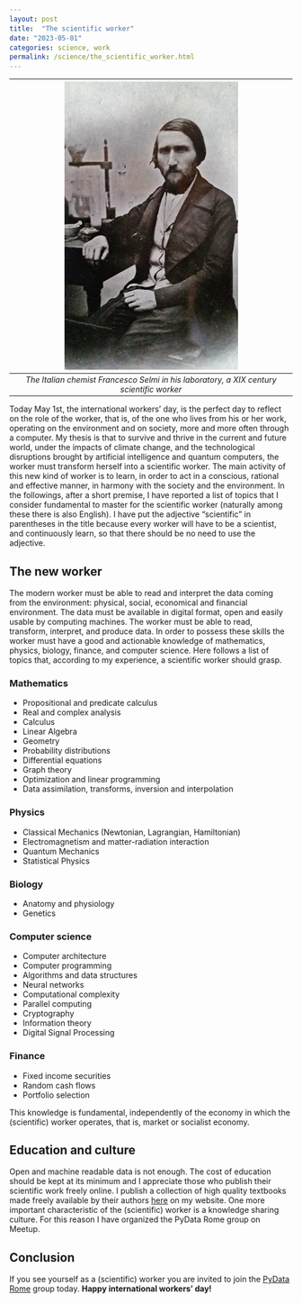 ```yaml
---
layout: post
title:  "The scientific worker"
date: "2023-05-01"
categories: science, work
permalink: /science/the_scientific_worker.html
---
```

|![Francesco Selmi](../assets/science/francesco_selmi_lab_small.jpg)|
|:--:|
|*The Italian chemist Francesco Selmi in his laboratory, a XIX century scientific worker*|

Today May 1st, the international workers’ day, is the perfect day to reflect on the role of the worker, that is, of the one who lives from his or her work, operating on the environment and on society, more and more often through a computer. My thesis is that to survive and thrive in the current and future world, under the impacts of climate change, and the technological disruptions brought by artificial intelligence and quantum computers, the worker must transform herself into a scientific worker. The main activity of this new kind of worker is to learn, in order to act in a conscious, rational and effective manner, in harmony with the society and the environment. In the followings, after a short premise, I have reported a list of topics that I consider fundamental to master for the scientific worker (naturally among these there is also English). I have put the adjective “scientific” in parentheses in the title because every worker will have to be a scientist, and continuously learn, so that there should be no need to use the adjective.

## The new worker
The modern worker must be able to read and interpret the data coming from the environment: physical, social, economical and financial environment. The data must be available in digital format, open and easily usable by computing machines. The worker must be able to read, transform, interpret, and produce data. In order to possess these skills the worker must have a good and actionable knowledge of  mathematics, physics, biology, finance, and computer science. Here follows a list of topics that, according to my experience, a scientific worker should grasp.

### Mathematics
* Propositional and predicate calculus
* Real and complex analysis
* Calculus
* Linear Algebra
* Geometry
* Probability distributions
* Differential equations
* Graph theory
* Optimization and linear programming
* Data assimilation, transforms, inversion and interpolation

### Physics
* Classical Mechanics (Newtonian, Lagrangian, Hamiltonian)
* Electromagnetism and matter-radiation interaction
* Quantum Mechanics
* Statistical Physics

### Biology
* Anatomy and physiology
* Genetics

### Computer science
* Computer architecture
* Computer programming
* Algorithms and data structures
* Neural networks
* Computational complexity
* Parallel computing
* Cryptography
* Information theory
* Digital Signal Processing

### Finance
* Fixed income securities
* Random cash flows
* Portfolio selection

This knowledge is fundamental, independently of the economy in which the (scientific) worker operates, that is, market or socialist economy.

## Education and culture
Open and machine readable data is not enough. The cost of education should be kept at its minimum and I appreciate those who publish their scientific work freely online. I publish a collection of high quality textbooks made freely available by their authors [here](/bookshelf) on my website.  One more important characteristic of the (scientific) worker is a knowledge sharing culture. For this reason I have organized the PyData Rome group on Meetup.

## Conclusion
If you see yourself as a (scientific) worker you are invited to join the [PyData Rome](https://www.meetup.com/pydata-rome/) group today. **Happy international workers’ day!**
